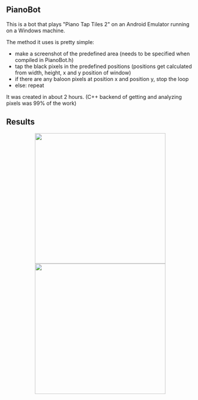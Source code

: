 ## PianoBot
This is a bot that plays "Piano Tap Tiles 2" on an Android Emulator running on a Windows machine.

The method it uses is pretty simple:
- make a screenshot of the predefined area (needs to be specified when compiled in PianoBot.h)
- tap the black pixels in the predefined positions (positions get calculated from width, height, x and y position of window)
- if there are any baloon pixels at position x and position y, stop the loop
- else: repeat

It was created in about 2 hours. (C++ backend of getting and analyzing pixels was 99% of the work)

## Results

<p align="center">
  <img src="your_relative_path_here" width="350"/>
  <img src="your_relative_path_here_number_2_large_name" width="350"/>
</p>
